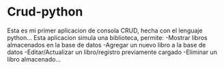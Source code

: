 # Crud-python
Esta es  mi primer aplicacion de consola CRUD, hecha con el lenguaje python...
 Esta aplicacion simula una biblioteca, permite:
 -Mostrar libros almacenados en la base de datos
 -Agregar un nuevo libro a la base de datos
 -Editar/Actualizar un libro/registro previamente cargado
 -Eliminar un libro almacenado...
